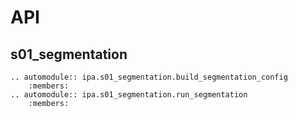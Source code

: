 # API

## s01_segmentation
```{eval-rst}
.. automodule:: ipa.s01_segmentation.build_segmentation_config
    :members:
.. automodule:: ipa.s01_segmentation.run_segmentation
    :members:
```
